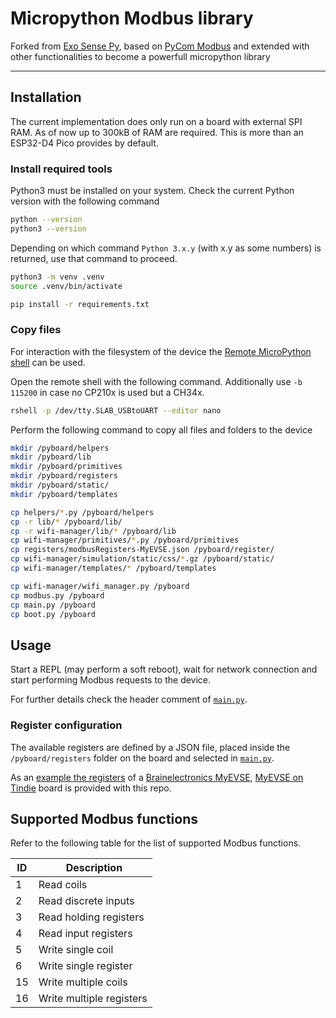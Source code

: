 # Micropython Modbus library

Forked from [Exo Sense Py][ref-sferalabs-exo-sense], based on
[PyCom Modbus][ref-pycom-modbus] and extended with other functionalities to
become a powerfull micropython library

---------------

## Installation

The current implementation does only run on a board with external SPI RAM. As
of now up to 300kB of RAM are required. This is more than an ESP32-D4 Pico
provides by default.

### Install required tools

Python3 must be installed on your system. Check the current Python version
with the following command

```bash
python --version
python3 --version
```

Depending on which command `Python 3.x.y` (with x.y as some numbers) is
returned, use that command to proceed.

```bash
python3 -m venv .venv
source .venv/bin/activate

pip install -r requirements.txt
```

### Copy files

For interaction with the filesystem of the device the
[Remote MicroPython shell][ref-remote-upy-shell] can be used.

Open the remote shell with the following command. Additionally use `-b 115200`
in case no CP210x is used but a CH34x.

```bash
rshell -p /dev/tty.SLAB_USBtoUART --editor nano
```

Perform the following command to copy all files and folders to the device

```bash
mkdir /pyboard/helpers
mkdir /pyboard/lib
mkdir /pyboard/primitives
mkdir /pyboard/registers
mkdir /pyboard/static/
mkdir /pyboard/templates

cp helpers/*.py /pyboard/helpers
cp -r lib/* /pyboard/lib/
cp -r wifi-manager/lib/* /pyboard/lib
cp wifi-manager/primitives/*.py /pyboard/primitives
cp registers/modbusRegisters-MyEVSE.json /pyboard/register/
cp wifi-manager/simulation/static/css/*.gz /pyboard/static/
cp wifi-manager/templates/* /pyboard/templates

cp wifi-manager/wifi_manager.py /pyboard
cp modbus.py /pyboard
cp main.py /pyboard
cp boot.py /pyboard
```

<!--
#### uPIP

Connect to the device, setup the WiFi connection as recommended and install
this package with the following two lines

```python
# WiFi connection must be established before of course
import upip
upip.install('micropython-modbus')
```

[Micropython lib README](https://github.com/micropython/micropython-lib/blob/3c383f6d2864a4b39bbe4ceb2ae8f29b519c9afe/README.md)

    For example, to add collections.defaultdict, copy collections/collections/__init__.py and collections.defaultdict/collections/defaultdict.py to a directory named lib/collections on your device.

[Micropython PyPI packaging guidelines](https://github.com/micropython/micropython/issues/413)
-->

## Usage

Start a REPL (may perform a soft reboot), wait for network connection and
start performing Modbus requests to the device.

For further details check the header comment of [`main.py`](main.py).

<!--
### Device configuration

All configuration parameters are in the [config.py](config/config.py) file.

To access this file on the module join its WiFi network or AccessPoint. A Web
server will be enabled by default. Use a Web browser to connect to
[`192.168.4.1`](http://192.168.4.1/) using the credentials specified in the
[config.py](config/config.py) configuration file.

Refer to [config_network.py](config/config_network.py) for the default WiFi and
AccessPoint credentials.

Download the configuration file, edit it and re-upload it. If using the Web
interface, after the upload, the device will automatically restart using the
new configuration, otherwise, on the next power-on, it will start with the new
configuration.
-->

### Register configuration

The available registers are defined by a JSON file, placed inside the
`/pyboard/registers` folder on the board and selected in [`main.py`](main.py).

As an [example the registers](registers/modbusRegisters-MyEVSE.json) of a
[Brainelectronics MyEVSE][ref-myevse-be], [MyEVSE on Tindie][ref-myevse-tindie]
board is provided with this repo.

<!--
Configure it to work as Modbus RTU slave **or** Modbus TCP server, by setting
`MB_RTU_ADDRESS` **or** `MB_TCP_IP` to a valid value. If both are set, the TCP
configuration will be ignored. If neither are, it will boot as
*not configured* and endup in the REPL.

When configured as Modbus TCP server, the configuration Web interface will be
available at the configured IP address.
-->

<!--
## Available webpages

| URL | Description |
|-----|-------------|
| / | Config page of device |
| /config | Config JSON of Modbus RTU/TCP |
| /config-network | Config JSON of network |
-->

## Supported Modbus functions

Refer to the following table for the list of supported Modbus functions.

| ID | Description |
|----|-------------|
| 1  | Read coils |
| 2  | Read discrete inputs |
| 3  | Read holding registers |
| 4  | Read input registers |
| 5  | Write single coil |
| 6  | Write single register |
| 15 | Write multiple coils |
| 16 | Write multiple registers |

<!-- Links -->
[ref-sferalabs-exo-sense]: https://github.com/sfera-labs/exo-sense-py-modbus
[ref-pycom-modbus]: https://github.com/pycom/pycom-modbus
[ref-remote-upy-shell]: https://github.com/dhylands/rshell
[ref-myevse-be]: https://brainelectronics.de/
[ref-myevse-tindie]: https://www.tindie.com/stores/brainelectronics/
